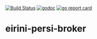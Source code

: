 [![Build Status](https://travis-ci.org/SUSE/eirini-persi-broker.svg?branch=master)](https://travis-ci.org/SUSE/eirini-persi-broker)
[![godoc](https://godoc.org/github.com/suse/eirini-persi-broker?status.svg)](https://godoc.org/github.com/suse/eirini-persi-broker)
[![go report card](https://goreportcard.com/badge/github.com/suse/eirini-persi-broker)](https://goreportcard.com/report/github.com/suse/eirini-persi-broker)

eirini-persi-broker
===================
